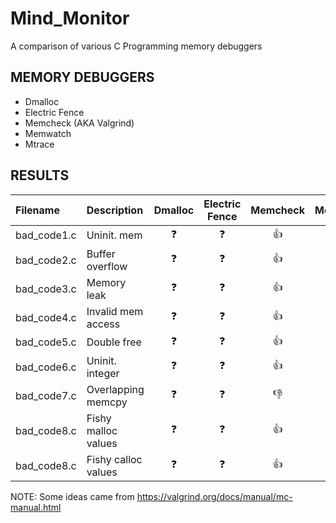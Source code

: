 # Mind_Monitor
A comparison of various C Programming memory debuggers

## MEMORY DEBUGGERS

* Dmalloc
* Electric Fence
* Memcheck (AKA Valgrind)
* Memwatch
* Mtrace

## RESULTS

| Filename    | Description         | Dmalloc    | Electric Fence  | Memcheck   | Memwatch   | Mtrace     |
| :---------- | :------------------ | :--------: | :-------------: | :--------: | :--------: | :--------: |
| bad_code1.c | Uninit. mem         | :question: | :question:      | :+1:       | :question: | :question: |
| bad_code2.c | Buffer overflow     | :question: | :question:      | :+1:       | :question: | :question: |
| bad_code3.c | Memory leak         | :question: | :question:      | :+1:       | :question: | :question: |
| bad_code4.c | Invalid mem access  | :question: | :question:      | :+1:       | :question: | :question: |
| bad_code5.c | Double free         | :question: | :question:      | :+1:       | :question: | :question: |
| bad_code6.c | Uninit. integer     | :question: | :question:      | :+1:       | :question: | :question: |
| bad_code7.c | Overlapping memcpy  | :question: | :question:      | :-1:       | :question: | :question: |
| bad_code8.c | Fishy malloc values | :question: | :question:      | :+1:       | :question: | :question: |
| bad_code8.c | Fishy calloc values | :question: | :question:      | :+1:       | :question: | :question: |


NOTE:  Some ideas came from https://valgrind.org/docs/manual/mc-manual.html
